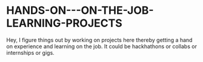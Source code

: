 # HANDS-ON---ON-THE-JOB-LEARNING-PROJECTS
Hey, I figure things out by working on projects here thereby getting a hand on experience and learning on the job. It could be hackhathons or collabs or internships or gigs.
